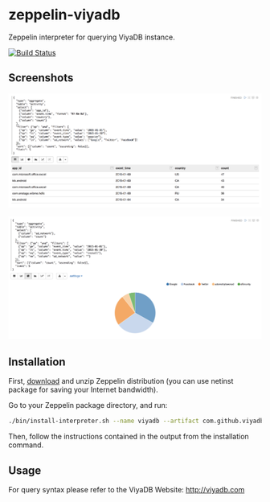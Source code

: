 zeppelin-viyadb
================

Zeppelin interpreter for querying ViyaDB instance.

[![Build Status](https://travis-ci.org/viyadb/zeppelin-interpreter.png)](https://travis-ci.org/viyadb/zeppelin-interpreter)

## Screenshots

![Displaying Results in Table](docs/screenshot01.png)

![Displaying Results as Pie Chart](docs/screenshot02.png)

## Installation

First, [download](http://zeppelin.apache.org/download.html) and unzip Zeppelin distribution (you can use netinst package for saving your Internet bandwidth).

Go to your Zeppelin package directory, and run:

```bash
./bin/install-interpreter.sh --name viyadb --artifact com.github.viyadb:zeppelin-viyadb:0.7.3
```

Then, follow the instructions contained in the output from the installation command.

## Usage

For query syntax please refer to the ViyaDB Website: http://viyadb.com
